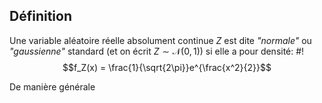 ## Définition
Une variable aléatoire réelle absolument continue $Z$ est dite *"normale"* ou *"gaussienne"* standard (et on écrit $Z \sim \mathcal N(0,1)$) si elle a pour densité: #!
$$f_Z(x) = \frac{1}{\sqrt{2\pi}}e^{\frac{x^2}{2}}$$

De manière générale 